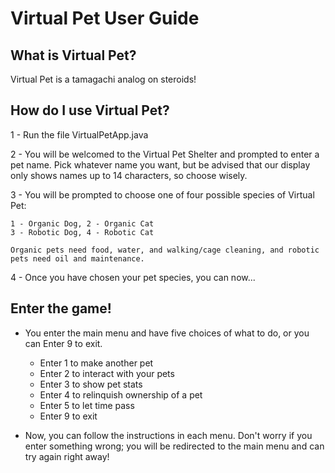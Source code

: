 # Virtual Pet User Guide

## What is Virtual Pet?

Virtual Pet is a tamagachi analog on steroids!

## How do I use Virtual Pet?

1 - Run the file VirtualPetApp.java

2 - You will be welcomed to the Virtual Pet Shelter and prompted to enter a pet name. Pick whatever name you want, but be advised that our display only shows names up to 14 characters, so choose wisely.

3 - You will be prompted to choose one of four possible species of Virtual Pet:

    1 - Organic Dog, 2 - Organic Cat
    3 - Robotic Dog, 4 - Robotic Cat

    Organic pets need food, water, and walking/cage cleaning, and robotic pets need oil and maintenance.

4 - Once you have chosen your pet species, you can now...

## Enter the game!

 - You enter the main menu and have five choices of what to do, or you can Enter 9 to exit.

    - Enter 1 to make another pet
    - Enter 2 to interact with your pets
    - Enter 3 to show pet stats
    - Enter 4 to relinquish ownership of a pet
    - Enter 5 to let time pass
    - Enter 9 to exit

 - Now, you can follow the instructions in each menu. Don't worry if you enter something wrong; you will be redirected to the main menu and can try again right away!